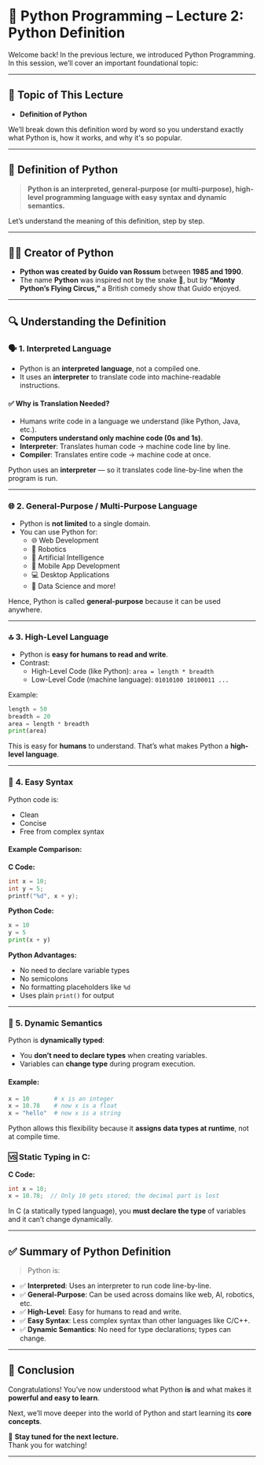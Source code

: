 # 📘 Python Programming – Lecture 2: Python Definition

Welcome back! In the previous lecture, we introduced Python Programming. In this session, we’ll cover an important foundational topic:

---

## 🧠 **Topic of This Lecture**
- **Definition of Python**

We’ll break down this definition word by word so you understand exactly what Python is, how it works, and why it's so popular.

---

## 📖 **Definition of Python**

> **Python is an interpreted, general-purpose (or multi-purpose), high-level programming language with easy syntax and dynamic semantics.**

Let’s understand the meaning of this definition, step by step.

---

## 👨‍🏫 Creator of Python

- **Python was created by Guido van Rossum** between **1985 and 1990**.
- The name **Python** was inspired not by the snake 🐍, but by **“Monty Python’s Flying Circus,”** a British comedy show that Guido enjoyed.

---

## 🔍 Understanding the Definition

### 🗣️ **1. Interpreted Language**

- Python is an **interpreted language**, not a compiled one.
- It uses an **interpreter** to translate code into machine-readable instructions.

#### ✅ Why is Translation Needed?
- Humans write code in a language we understand (like Python, Java, etc.).
- **Computers understand only machine code (0s and 1s)**.
- **Interpreter**: Translates human code → machine code line by line.
- **Compiler**: Translates entire code → machine code at once.

Python uses an **interpreter** — so it translates code line-by-line when the program is run.

---

### 🌐 **2. General-Purpose / Multi-Purpose Language**

- Python is **not limited** to a single domain.
- You can use Python for:
  - 🌐 Web Development
  - 🤖 Robotics
  - 🧠 Artificial Intelligence
  - 📱 Mobile App Development
  - 💻 Desktop Applications
  - 🧪 Data Science and more!

Hence, Python is called **general-purpose** because it can be used anywhere.

---

### 🔝 **3. High-Level Language**

- Python is **easy for humans to read and write**.
- Contrast:
  - High-Level Code (like Python): `area = length * breadth`
  - Low-Level Code (machine language): `01010100 10100011 ...`

Example:
```python
length = 50
breadth = 20
area = length * breadth
print(area)
```

This is easy for **humans** to understand. That’s what makes Python a **high-level language**.

---

### 🧾 **4. Easy Syntax**

Python code is:
- Clean
- Concise
- Free from complex syntax

#### Example Comparison:

**C Code:**
```c
int x = 10;
int y = 5;
printf("%d", x + y);
```

**Python Code:**
```python
x = 10
y = 5
print(x + y)
```

**Python Advantages:**
- No need to declare variable types
- No semicolons
- No formatting placeholders like `%d`
- Uses plain `print()` for output

---

### 🔄 **5. Dynamic Semantics**

Python is **dynamically typed**:
- You **don’t need to declare types** when creating variables.
- Variables can **change type** during program execution.

#### Example:

```python
x = 10       # x is an integer
x = 10.78    # now x is a float
x = "hello"  # now x is a string
```

Python allows this flexibility because it **assigns data types at runtime**, not at compile time.

### 🆚 Static Typing in C:

**C Code:**
```c
int x = 10;
x = 10.78;  // Only 10 gets stored; the decimal part is lost
```

In C (a statically typed language), you **must declare the type** of variables and it can’t change dynamically.

---

## ✅ Summary of Python Definition

> Python is:
- ✅ **Interpreted**: Uses an interpreter to run code line-by-line.
- ✅ **General-Purpose**: Can be used across domains like web, AI, robotics, etc.
- ✅ **High-Level**: Easy for humans to read and write.
- ✅ **Easy Syntax**: Less complex syntax than other languages like C/C++.
- ✅ **Dynamic Semantics**: No need for type declarations; types can change.

---

## 🎉 Conclusion

Congratulations! You’ve now understood what Python **is** and what makes it **powerful and easy to learn**.

Next, we’ll move deeper into the world of Python and start learning its **core concepts**.

📌 **Stay tuned for the next lecture.**  
Thank you for watching!

---
